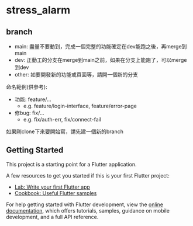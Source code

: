 # stress_alarm

## branch
- main: 盡量不要動到，完成一個完整的功能確定在dev能跑之後，再merge到main
- dev: 正動工的分支在merge到main之前，如果在分支上能跑了，可以merge到dev
- other: 如要開發新的功能或頁面等，請開一個新的分支

命名範例(供參考):
- 功能: feature/...
  - e.g. feature/login-interface, feature/error-page
- 修bug: fix/... 
  - e.g. fix/auth-err, fix/connect-fail  

如果剛clone下來要開始寫，請先建一個新的branch

## Getting Started

This project is a starting point for a Flutter application.

A few resources to get you started if this is your first Flutter project:

- [Lab: Write your first Flutter app](https://docs.flutter.dev/get-started/codelab)
- [Cookbook: Useful Flutter samples](https://docs.flutter.dev/cookbook)

For help getting started with Flutter development, view the
[online documentation](https://docs.flutter.dev/), which offers tutorials,
samples, guidance on mobile development, and a full API reference.
